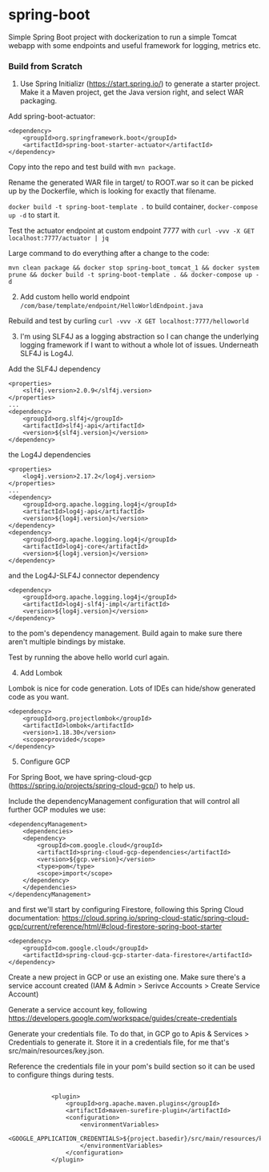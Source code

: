 # spring-boot

Simple Spring Boot project with dockerization to run a simple Tomcat webapp with some endpoints and useful framework for logging, metrics etc.

### Build from Scratch

1. Use Spring Initializr (https://start.spring.io/) to generate a starter project. Make it a Maven project, get the Java version right, and select WAR packaging.

Add spring-boot-actuator:

```
<dependency>
	<groupId>org.springframework.boot</groupId>
	<artifactId>spring-boot-starter-actuator</artifactId>
</dependency>
```

Copy into the repo and test build with `mvn package`.

Rename the generated WAR file in target/ to ROOT.war so it can be picked up by the Dockerfile, which is looking for exactly that filename.

`docker build -t spring-boot-template .` to build container, `docker-compose up -d` to start it. 

Test the actuator endpoint at custom endpoint 7777 with `curl -vvv -X GET localhost:7777/actuator | jq` 

Large command to do everything after a change to the code:

`mvn clean package && docker stop spring-boot_tomcat_1 && docker system prune && docker build -t spring-boot-template . && docker-compose up -d`

2. Add custom hello world endpoint `/com/base/template/endpoint/HelloWorldEndpoint.java`

Rebuild and test by curling `curl -vvv -X GET localhost:7777/helloworld`

3. I'm using SLF4J as a logging abstraction so I can change the underlying logging framework if I want to without a whole lot of issues. Underneath SLF4J is Log4J. 

Add the SLF4J dependency
```
<properties>
    <slf4j.version>2.0.9</slf4j.version>
</properties>
...
<dependency>
    <groupId>org.slf4j</groupId>
    <artifactId>slf4j-api</artifactId>
    <version>${slf4j.version}</version>
</dependency>
```
the Log4J dependencies
```
<properties>
    <log4j.version>2.17.2</log4j.version>
</properties>
...
<dependency>
    <groupId>org.apache.logging.log4j</groupId>
    <artifactId>log4j-api</artifactId>
    <version>${log4j.version}</version>
</dependency>
<dependency>
    <groupId>org.apache.logging.log4j</groupId>
    <artifactId>log4j-core</artifactId>
    <version>${log4j.version}</version>
</dependency>
```
and the Log4J-SLF4J connector dependency
```
<dependency>
    <groupId>org.apache.logging.log4j</groupId>
    <artifactId>log4j-slf4j-impl</artifactId>
    <version>${log4j.version}</version>
</dependency>
```
to the pom's dependency management. Build again to make sure there aren't multiple bindings by mistake. 

Test by running the above hello world curl again. 

4. Add Lombok

Lombok is nice for code generation. Lots of IDEs can hide/show generated code as you want.

```
<dependency>
    <groupId>org.projectlombok</groupId>
    <artifactId>lombok</artifactId>
    <version>1.18.30</version>
    <scope>provided</scope>
</dependency>

```

5. Configure GCP

For Spring Boot, we have spring-cloud-gcp (https://spring.io/projects/spring-cloud-gcp/) to help us.

Include the dependencyManagement configuration that will control all further GCP modules we use:
```
<dependencyManagement>
    <dependencies>
    <dependency>
        <groupId>com.google.cloud</groupId>
        <artifactId>spring-cloud-gcp-dependencies</artifactId>
        <version>${gcp.version}</version>
        <type>pom</type>
        <scope>import</scope>
    </dependency>
    </dependencies>
</dependencyManagement>
```
and first we'll start by configuring Firestore, following this Spring Cloud documentation: https://cloud.spring.io/spring-cloud-static/spring-cloud-gcp/current/reference/html/#cloud-firestore-spring-boot-starter
```
<dependency>
    <groupId>com.google.cloud</groupId>
    <artifactId>spring-cloud-gcp-starter-data-firestore</artifactId>
</dependency>
```

Create a new project in GCP or use an existing one. Make sure there's a service account created (IAM & Admin > Serivce Accounts > Create Service Account)

Generate a service account key, following https://developers.google.com/workspace/guides/create-credentials

Generate your credentials file. To do that, in GCP go to Apis & Services > Credentials to generate it. Store it in a credentials file, for me that's src/main/resources/key.json.

Reference the credentials file in your pom's build section so it can be used to configure things during tests.
```

			<plugin>
				<groupId>org.apache.maven.plugins</groupId>
				<artifactId>maven-surefire-plugin</artifactId>
				<configuration>
					<environmentVariables>
						<GOOGLE_APPLICATION_CREDENTIALS>${project.basedir}/src/main/resources/key.json</GOOGLE_APPLICATION_CREDENTIALS>
					</environmentVariables>
				</configuration>
			</plugin>
```



